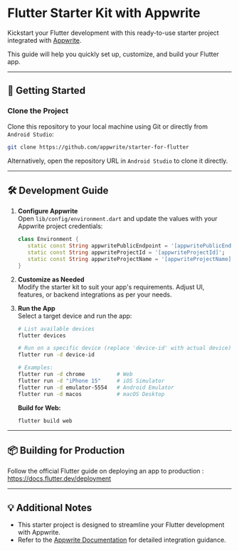 # Flutter Starter Kit with Appwrite

Kickstart your Flutter development with this ready-to-use starter project integrated
with [Appwrite](https://appwrite.io).

This guide will help you quickly set up, customize, and build your Flutter app.

---

## 🚀 Getting Started

### Clone the Project

Clone this repository to your local machine using Git or directly from `Android Studio`:

```bash
git clone https://github.com/appwrite/starter-for-flutter
```

Alternatively, open the repository URL in `Android Studio` to clone it directly.

---

## 🛠️ Development Guide

1. **Configure Appwrite**  
   Open `lib/config/environment.dart` and update the values with your Appwrite project credentials:
   ```dart
   class Environment {
      static const String appwritePublicEndpoint = '[appwritePublicEndpoint]';
      static const String appwriteProjectId = '[appwriteProjectId]';
      static const String appwriteProjectName = '[appwriteProjectName]';
   }
   ```

2. **Customize as Needed**  
   Modify the starter kit to suit your app's requirements. Adjust UI, features, or backend
   integrations as per your needs.

3. **Run the App**  
   Select a target device and run the app:
   ```bash
   # List available devices
   flutter devices
   
   # Run on a specific device (replace 'device-id' with actual device)
   flutter run -d device-id
   
   # Examples:
   flutter run -d chrome          # Web
   flutter run -d "iPhone 15"     # iOS Simulator
   flutter run -d emulator-5554   # Android Emulator
   flutter run -d macos           # macOS Desktop
   ```

   **Build for Web:**
   ```bash
   flutter build web
   ```

---

## 📦 Building for Production

Follow the official Flutter guide on deploying an app to
production : https://docs.flutter.dev/deployment

---

## 💡 Additional Notes

- This starter project is designed to streamline your Flutter development with Appwrite.
- Refer to the [Appwrite Documentation](https://appwrite.io/docs) for detailed integration guidance.